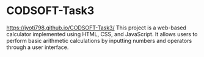 # CODSOFT-Task3
https://jyoti798.github.io/CODSOFT-Task3/
This project is a web-based calculator implemented using HTML, CSS, and JavaScript. It allows users to perform basic arithmetic calculations by inputting numbers and operators through a user interface.
